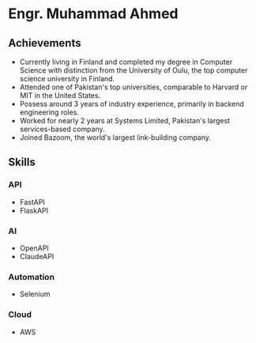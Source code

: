 # Engr. Muhammad Ahmed

## Achievements

- Currently living in Finland and completed my degree in Computer Science with distinction from the University of Oulu, the top computer science university in Finland.
- Attended one of Pakistan's top universities, comparable to Harvard or MIT in the United States.
- Possess around 3 years of industry experience, primarily in backend engineering roles.
- Worked for nearly 2 years at Systems Limited, Pakistan's largest services-based company.
- Joined Bazoom, the world's largest link-building company.

## Skills

### API
- FastAPI
- FlaskAPI

### AI
- OpenAPI
- ClaudeAPI

### Automation
- Selenium

### Cloud
- AWS
